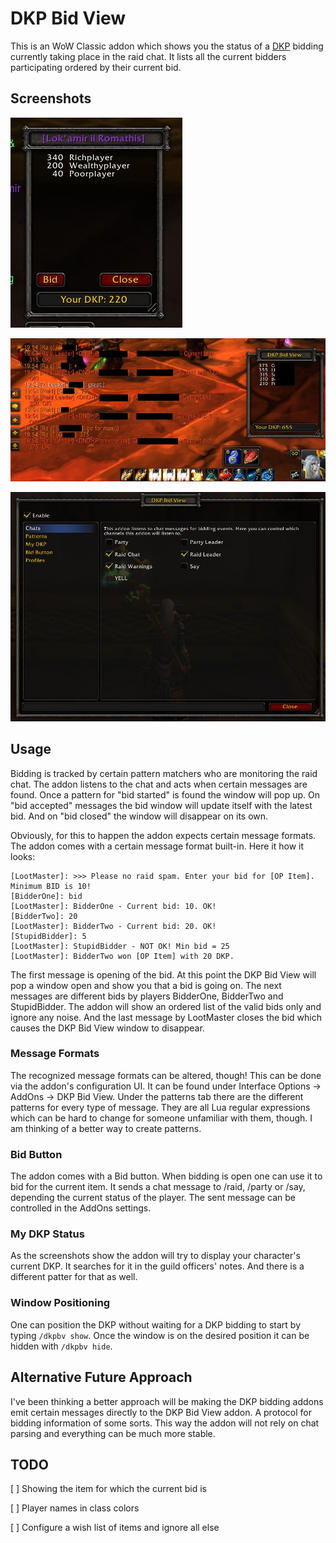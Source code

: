 # DKP Bid View

This is an WoW Classic addon which shows you the status of a
[DKP](https://en.wikipedia.org/wiki/Dragon_kill_points) bidding currently taking
place in the raid chat. It lists all the current bidders participating ordered
by their current bid.

## Screenshots

![Bidding Window Screenshot](screenshots/dkpbv-screenshot.jpg)

![Addon In Action](screenshots/in-action.jpg)

![Config Window](screenshots/config-window.jpg)

## Usage

Bidding is tracked by certain pattern matchers who are monitoring the raid chat. The
addon listens to the chat and acts when certain messages are found. Once a pattern for
"bid started" is found the window will pop up. On "bid accepted" messages the bid
window will update itself with the latest bid. And on "bid closed" the window will
disappear on its own.

Obviously, for this to happen the addon expects certain message formats. The addon comes
with a certain message format built-in. Here it how it looks:

```
[LootMaster]: >>> Please no raid spam. Enter your bid for [OP Item]. Minimum BID is 10!
[BidderOne]: bid
[LootMaster]: BidderOne - Current bid: 10. OK!
[BidderTwo]: 20
[LootMaster]: BidderTwo - Current bid: 20. OK!
[StupidBidder]: 5
[LootMaster]: StupidBidder - NOT OK! Min bid = 25
[LootMaster]: BidderTwo won [OP Item] with 20 DKP.
```

The first message is opening of the bid. At this point the DKP Bid View will pop a
window open and show you that a bid is going on. The next messages are different bids
by players BidderOne, BidderTwo and StupidBidder. The addon will show an ordered
list of the valid bids only and ignore any noise. And the last message by LootMaster
closes the bid which causes the DKP Bid View window to disappear.

### Message Formats

The recognized message formats can be altered, though! This can be done via the addon's
configuration UI. It can be found under Interface Options -> AddOns -> DKP Bid View. Under
the patterns tab there are the different patterns for every type of message. They are
all Lua regular expressions which can be hard to change for someone unfamiliar with them,
though. I am thinking of a better way to create patterns.

### Bid Button

The addon comes with a Bid button. When bidding is open one can use it to bid for the current
item. It sends a chat message to /raid, /party or /say, depending the current status of the
player. The sent message can be controlled in the AddOns settings.

### My DKP Status

As the screenshots show the addon will try to display your character's current DKP. It
searches for it in the guild officers' notes. And there is a different patter for that
as well.

### Window Positioning

One can position the DKP without waiting for a DKP bidding to start by typing `/dkpbv show`.
Once the window is on the desired position it can be hidden with `/dkpbv hide`.

## Alternative Future Approach

I've been thinking a better approach will be making the DKP bidding addons emit
certain messages directly to the DKP Bid View addon. A protocol for bidding information
of some sorts. This way the addon will not rely on chat parsing and everything can
be much more stable.

## TODO

[ ] Showing the item for which the current bid is

[ ] Player names in class colors

[ ] Configure a wish list of items and ignore all else
